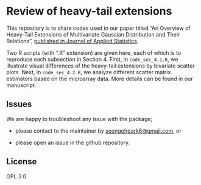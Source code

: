 
<!-- README.md is generated from README.Rmd. Please edit .Rmd file -->
<!-- ![QBRC_logo](./fig/QBRC.jpg) -->
<!-- Please visit our website for more bioinformatics tools: https://qbrc.swmed.edu/labs/wanglab -->

# Review of heavy-tail extensions

This repository is to share codes used in our paper titled “An Overview
of Heavy-Tail Extensions of Multivariate Gaussian Distribution and Their
Relations”, [published in Journal of Applied
Statistics](https://doi.org/10.1080/02664763.2022.2044018).

Two R scripts (with “.R” extension) are given here, each of which is to
reproduce each subsection in Section 4. First, in `code_sec_4.1.R`, we
illustrate visual differences of the heavy-tail extensions by bivariate
scatter plots. Next, in `code_sec_4.2.R`, we analyze different scatter
matrix estimators based on the microarray data. More details can be
found in our manuscript.

<!-- ## References -->
<!-- <a id="1">[1]</a>  -->
<!-- Mimitou, E. P. et al. (2019) Multiplexed detection of proteins, transcriptomes, clonotypes and CRISPR perturbations in single cells. Nat. Methods 16, 409–412. -->
<!-- ## Notes -->
<!-- ## Citation -->
<!-- To cite this paper, please use this bibtex format: -->
<!-- ```{latex} -->
<!-- @article{Lu:2021, -->
<!--    title = "Overcoming Expressional Drop-outs in Lineage Reconstruction from Single-Cell RNA-Sequencing Data", -->
<!--    journal = "Cell Reports", -->
<!--    volume = "34", -->
<!--    number = "1", -->
<!--    pages = "108589", -->
<!--    year = "2021", -->
<!--    issn = "2211-1247", -->
<!--    doi = "https://doi.org/10.1016/j.celrep.2020.108589", -->
<!--    url = "http://www.sciencedirect.com/science/article/pii/S2211124720315783", -->
<!--    author = "Tianshi Lu and Seongoh Park and James Zhu and Yunguan Wang and Xiaowei Zhan and Xinlei Wang and Li Wang and Hao Zhu and Tao Wang", -->
<!--    keywords = "scRNA-seq, lineage tracing, drop-out, genetics" -->
<!-- } -->
<!-- ``` -->

## Issues

We are happy to troubleshoot any issue with the package;

-   please contact to the maintainer by <seongohpark6@gmail.com>, or

-   please open an issue in the github repository.

<!-- ## Error and warning messages you may get -->
<!-- ## References  -->

## License

GPL 3.0
